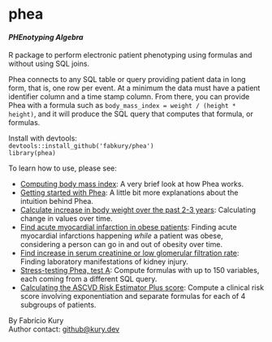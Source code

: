 # phea
#### _PHEnotyping Algebra_

R package to perform electronic patient phenotyping using formulas and without using SQL joins.  

Phea connects to any SQL table or query providing patient data in long form, that is, one row per event. At a minimum the data must have a patient identifier column and a time stamp column. From there, you can provide Phea with a formula such as `body_mass_index = weight / (height * height)`, and it will produce the SQL query that computes that formula, or formulas.
  
Install with devtools:  
`devtools::install_github('fabkury/phea')`  
`library(phea)`  
  
To learn how to use, please see:  

 - [Computing body mass index](https://fabkury.github.io/phea/computing_bmi.html): A very brief look at how Phea works.   
 - [Getting started with Phea](https://fabkury.github.io/phea/): A little bit more explanations about the intuition behind Phea.   
 - [Calculate increase in body weight over the past 2-3 years](https://fabkury.github.io/phea/weight-increase.html): Calculating change in values over time.  
 - [Find acute myocardial infarction in obese patients](https://fabkury.github.io/phea/obese_ami.html): Finding acute myocardial infarctions happening _while_ a patient was obese, considering a person can go in and out of obesity over time.  
 - [Find increase in serum creatinine or low glomerular filtration rate](https://fabkury.github.io/phea/aki.html): Finding laboratory manifestations of kidney injury.  
 - [Stress-testing Phea, test A](https://fabkury.github.io/phea/stress_test_a.html): Compute formulas with up to 150 variables, each coming from a different SQL query.  
 - [Calculating the ASCVD Risk Estimator Plus score](https://fabkury.github.io/phea/ascvd.html): Compute a clinical risk score involving exponentiation and separate formulas for each of 4 subgroups of patients.  
  
By Fabrício Kury  
Author contact: github@kury.dev
